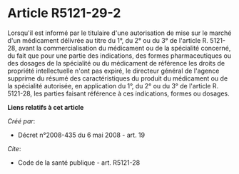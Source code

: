 # Article R5121-29-2

Lorsqu'il est informé par le titulaire d'une autorisation de mise sur le marché d'un médicament délivrée au titre du 1°, du
2° ou du 3° de l'article R. 5121-28, avant la commercialisation du médicament ou de la spécialité concerné, du fait que pour
une partie des indications, des formes pharmaceutiques ou des dosages de la spécialité ou du médicament de référence les
droits de propriété intellectuelle n'ont pas expiré, le directeur général de l'agence supprime du résumé des caractéristiques
du produit du médicament ou de la spécialité autorisée, en application du 1°, du 2° ou du 3° de l'article R. 5121-28, les
parties faisant référence à ces indications, formes ou dosages.

**Liens relatifs à cet article**

_Créé par_:

  - Décret n°2008-435 du 6 mai 2008 - art. 19

_Cite_:

  - Code de la santé publique - art. R5121-28
